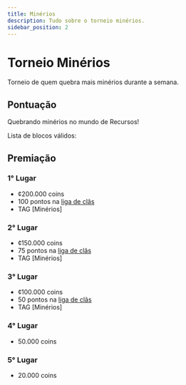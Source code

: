 ```yaml
---
title: Minérios
description: Tudo sobre o torneio minérios.
sidebar_position: 2
---
```


# Torneio Minérios

Torneio de quem quebra mais minérios durante a semana.

## Pontuação

Quebrando minérios no mundo de Recursos!

Lista de blocos válidos:

## Premiação

### 1° Lugar

- ¢200.000 coins
- 100 pontos na [liga de clãs](https://armamc.com/liga)
- TAG [Minérios]

### 2° Lugar

- ¢150.000 coins
- 75 pontos na [liga de clãs](https://armamc.com/liga)
- TAG [Minérios]

### 3° Lugar

- ¢100.000 coins
- 50 pontos na [liga de clãs](https://armamc.com/liga)
- TAG [Minérios]

### 4° Lugar

- 50.000 coins

### 5° Lugar

- 20.000 coins
